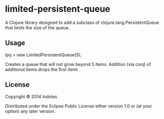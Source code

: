 # limited-persistent-queue

A Clojure library designed to add a subclass of
clojure.lang.PersistentQueue that limits the size of the queue.

## Usage

lpq = new LimitedPersistentQueue(5);

Creates a queue that will not grow beyond 5 items. Addition (via conj)
of additional items drops the first iteml

## License

Copyright © 2014 Indoles

Distributed under the Eclipse Public License either version 1.0 or (at
your option) any later version.

